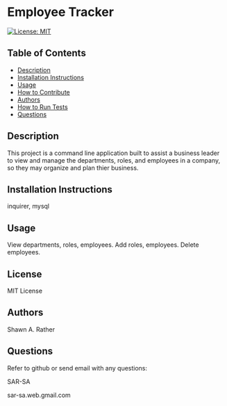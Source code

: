 # Employee Tracker

[![License: MIT](https://img.shields.io/badge/License-MIT-yellow.svg)](https://opensource.org/licenses/MIT)
## Table of Contents
- [Description](#descriptiongo)
- [Installation Instructions](#installgo)
- [Usage](#usagego)
- [How to Contribute](#contrigo)
- [Authors](#authorgo)
- [How to Run Tests](#testsgo)
- [Questions](#contactgo)
        
## Description<a id='descriptiongo'></a>

This project is a command line application built to assist a business leader to view and manage the departments, roles, and employees in a company, so they may organize and plan thier business.

## Installation Instructions<a id="installgo"></a>

inquirer, mysql
## Usage<a id="usagego"></a>

View departments, roles, employees. Add roles, employees. Delete employees.
## License<a id="licensego"></a>

MIT License

## Authors<a id="authorgo"></a>

Shawn A. Rather

## Questions<a id="contactgo"></a>

Refer to github or send email with any questions:

SAR-SA

sar-sa.web.gmail.com
